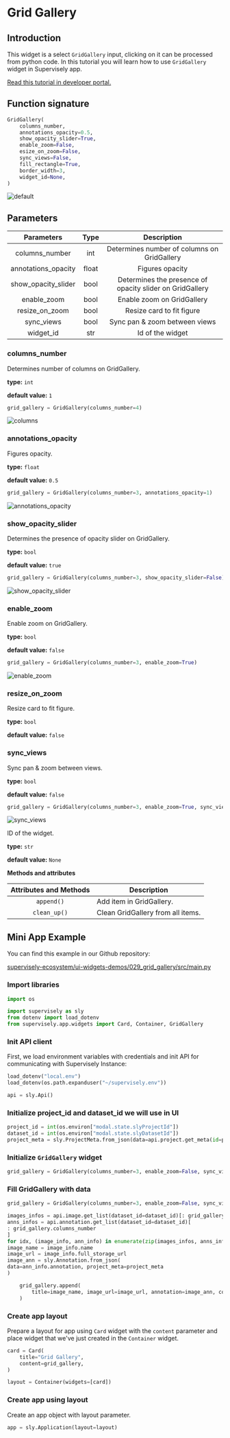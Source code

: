 # Grid Gallery

## Introduction

This widget is a select `GridGallery` input, clicking on it can be processed from python code. In this tutorial you will learn how to use `GridGallery` widget in Supervisely app.

[Read this tutorial in developer portal.](https://developer.supervise.ly/app-development/apps-with-gui/GridGallery)

## Function signature

```python
GridGallery(
    columns_number,
    annotations_opacity=0.5,
    show_opacity_slider=True,
    enable_zoom=False,
    esize_on_zoom=False,
    sync_views=False,
    fill_rectangle=True,
    border_width=3,
    widget_id=None,
)
```

![default](https://user-images.githubusercontent.com/120389559/218119199-81c0a7f8-d1c1-4d8f-976d-43f6bdc86851.gif)

## Parameters

|     Parameters      | Type  |                       Description                        |
| :-----------------: | :---: | :------------------------------------------------------: |
|   columns_number    |  int  |       Determines number of columns on GridGallery        |
| annotations_opacity | float |                     Figures opacity                      |
| show_opacity_slider | bool  | Determines the presence of opacity slider on GridGallery |
|     enable_zoom     | bool  |                Enable zoom on GridGallery                |
|   resize_on_zoom    | bool  |                Resize card to fit figure                 |
|     sync_views      | bool  |              Sync pan & zoom between views               |
|      widget_id      |  str  |                     Id of the widget                     |

### columns_number

Determines number of columns on GridGallery.

**type:** `int`

**default value:** `1`

```python
grid_gallery = GridGallery(columns_number=4)
```

![columns](https://user-images.githubusercontent.com/120389559/218127708-13c6f79e-fd51-4ea8-9f7e-a6a6889f71d5.png)

### annotations_opacity

Figures opacity.

**type:** `float`

**default value:** `0.5`

```python
grid_gallery = GridGallery(columns_number=3, annotations_opacity=1)
```

![annotations_opacity](https://user-images.githubusercontent.com/120389559/218128278-925a8f65-5505-43ec-a3a0-1eb34bc6dc2d.png)

### show_opacity_slider

Determines the presence of opacity slider on GridGallery.

**type:** `bool`

**default value:** `true`

```python
grid_gallery = GridGallery(columns_number=3, show_opacity_slider=False)
```

![show_opacity_slider](https://user-images.githubusercontent.com/120389559/218129356-d3dc9c92-3d00-4e5f-a361-1a5b0c97a120.png)

### enable_zoom

Enable zoom on GridGallery.

**type:** `bool`

**default value:** `false`

```python
grid_gallery = GridGallery(columns_number=3, enable_zoom=True)
```

![enable_zoom](https://user-images.githubusercontent.com/120389559/218130261-31160ede-13c4-4a08-8998-3949678ed943.gif)

### resize_on_zoom

Resize card to fit figure.

**type:** `bool`

**default value:** `false`

### sync_views

Sync pan & zoom between views.

**type:** `bool`

**default value:** `false`

```python
grid_gallery = GridGallery(columns_number=3, enable_zoom=True, sync_views=True)
```

![sync_views](https://user-images.githubusercontent.com/120389559/218132098-3b799735-2494-4eb5-9489-fae636e9d2c5.gif)

ID of the widget.

**type:** `str`

**default value:** `None`

**Methods and attributes**

| Attributes and Methods | Description                       |
| :--------------------: | --------------------------------- |
|       `append()`       | Add item in GridGallery.          |
|      `clean_up()`      | Clean GridGallery from all items. |

## Mini App Example

You can find this example in our Github repository:

[supervisely-ecosystem/ui-widgets-demos/029_grid_gallery/src/main.py](https://github.com/supervisely-ecosystem/ui-widgets-demos/blob/master/029_grid_gallery/src/main.py)

### Import libraries

```python
import os

import supervisely as sly
from dotenv import load_dotenv
from supervisely.app.widgets import Card, Container, GridGallery
```

### Init API client

First, we load environment variables with credentials and init API for communicating with Supervisely Instance:

```python
load_dotenv("local.env")
load_dotenv(os.path.expanduser("~/supervisely.env"))

api = sly.Api()
```

### Initialize project_id and dataset_id we will use in UI

```python
project_id = int(os.environ["modal.state.slyProjectId"])
dataset_id = int(os.environ["modal.state.slyDatasetId"])
project_meta = sly.ProjectMeta.from_json(data=api.project.get_meta(id=project_id))
```

### Initialize `GridGallery` widget

```python
grid_gallery = GridGallery(columns_number=3, enable_zoom=False, sync_views=True)
```

### Fill GridGallery with data

```python
grid_gallery = GridGallery(columns_number=3, enable_zoom=False, sync_views=True)

images_infos = api.image.get_list(dataset_id=dataset_id)[: grid_gallery.columns_number]
anns_infos = api.annotation.get_list(dataset_id=dataset_id)[
: grid_gallery.columns_number
]
for idx, (image_info, ann_info) in enumerate(zip(images_infos, anns_infos)):
image_name = image_info.name
image_url = image_info.full_storage_url
image_ann = sly.Annotation.from_json(
data=ann_info.annotation, project_meta=project_meta
)

    grid_gallery.append(
        title=image_name, image_url=image_url, annotation=image_ann, column_index=idx
    )
```

### Create app layout

Prepare a layout for app using `Card` widget with the `content` parameter and place widget that we've just created in the `Container` widget.

```python
card = Card(
    title="Grid Gallery",
    content=grid_gallery,
)

layout = Container(widgets=[card])
```

### Create app using layout

Create an app object with layout parameter.

```python
app = sly.Application(layout=layout)
```
